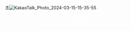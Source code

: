 초![KakaoTalk_Photo_2024-03-15-15-35-55](https://github.com/LikeLion-at-CAU-12th/Yuvin-Cho/assets/154900257/e6c79fbe-af04-4ce6-92d8-19cdd93e7235)

<div>
    <b>
    <p style="text-align: center; color: white;">
    안녕하세요!<br>멋쟁이 사자처럼 12기 프론트엔드 조유빈입니다 🦁</p>
    </b>
    </div